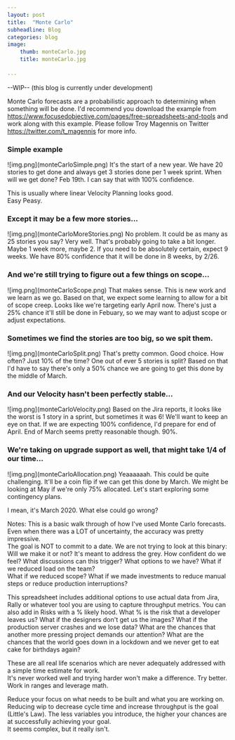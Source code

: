 ```yaml
---
layout: post
title:  "Monte Carlo"
subheadline: Blog
categories: blog
image:
    thumb: monteCarlo.jpg
    title: monteCarlo.jpg

---
```

--WIP--
(this blog is currently under development)

Monte Carlo forecasts are a probabilistic approach to determining when something will be done. 
I'd recommend you download the example from <a href='https://www.focusedobjective.com/pages/free-spreadsheets-and-tools' target='new'>https://www.focusedobjective.com/pages/free-spreadsheets-and-tools </a> and work along with this example.
Please follow Troy Magennis on Twitter <a href='https://twitter.com/t_magennis'>https://twitter.com/t_magennis </a> for more info.  

<h3>Simple example</h3>
![img.png](monteCarloSimple.png)
It's the start of a new year.  
We have 20 stories to get done and always get 3 stories done per 1 week sprint.  
When will we get done?
Feb 19th. I can say that with 100% confidence.  

This is usually where linear Velocity Planning looks good.  
Easy Peasy.

<h3>Except it may be a few more stories...</h3>
![img.png](monteCarloMoreStories.png)
No problem.  It could be as many as 25 stories you say?  Very well.
That's probably going to take a bit longer.  
Maybe 1 week more, maybe 2.  
If you need to be absolutely certain, expect 9 weeks.  
We have 80% confidence that it will be done in 8 weeks, by 2/26.

<h3>And we're still trying to figure out a few things on scope...</h3>
![img.png](monteCarloScope.png)
That makes sense.  This is new work and we learn as we go.
Based on that, we expect some learning to allow for a bit of scope creep.  
Looks like we're targeting early April now.  There's just a 25% chance it'll still be done in Febuary, so we may want to adjust scope or adjust expectations.

<h3>Sometimes we find the stories are too big, so we spit them.</h3>
![img.png](monteCarloSplit.png)
That's pretty common.  Good choice.  
How often?  Just 10% of the time?  One out of ever 5 stories is split?
Based on that I'd have to say there's only a 50% chance we are going to get this done by the middle of March.

<h3>And our Velocity hasn't been perfectly stable...</h3>
![img.png](monteCarloVelocity.png)
Based on the Jira reports, it looks like the worst is 1 story in a sprint, but sometimes it was 6!
We'll want to keep an eye on that.  If we are expecting 100% confidence, I'd prepare for end of April. 
End of March seems pretty reasonable though.  90%.

<h3>We're taking on upgrade support as well, that might take 1/4 of our time...</h3>
![img.png](monteCarloAllocation.png)
Yeaaaaaah.  This could be quite challenging.  It'll be a coin flip if we can get this done by March.
We might be looking at May if we're only 75% allocated.  
Let's start exploring some contingency plans.  

I mean, it's March 2020.  What else could go wrong?

Notes:
This is a basic walk through of how I've used Monte Carlo forecasts.  Even when there was a LOT of uncertainty, the accuracy was pretty impressive.  
The goal is NOT to commit to a date.  We are not trying to look at this binary: Will we make it or not?
It's meant to address the grey.  How confident do we feel?  What discussions can this trigger?
What options to we have?
What if we reduced load on the team?  
What if we reduced scope? 
What if we made investments to reduce manual steps or reduce production interruptions?

This spreadsheet includes additional options to use actual data from Jira, Rally or whatever tool you are using to capture throughput metrics.
You can also add in Risks with a % likely hood. 
What % is the risk that a developer leaves us?
What if the designers don't get us the images?
What if the production server crashes and we lose data?
What are the chances that another more pressing project demands our attention?
What are the chances that the world goes down in a lockdown and we never get to eat cake for birthdays again?

These are all real life scenarios which are never adequately addressed with a simple time estimate for work.  
It's never worked well and trying harder won't make a difference. 
Try better.  Work in ranges and leverage math.  

Reduce your focus on what needs to be built and what you are working on. 
Reducing wip to decrease cycle time and increase throughput is the goal (Little's Law).
The less variables you introduce, the higher your chances are at successfully achieving your goal.  
It seems complex, but it really isn't.

